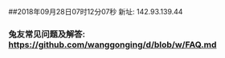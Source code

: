 ##2018年09月28日07时12分07秒 新址: 142.93.139.44
### 兔友常见问题及解答: https://github.com/wanggonging/d/blob/w/FAQ.md

